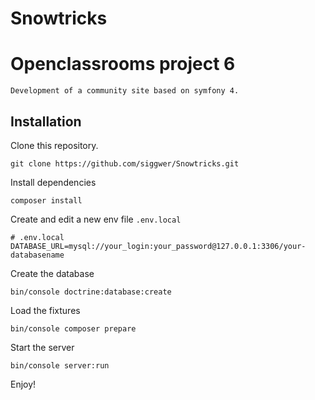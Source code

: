 # Snowtricks

# Openclassrooms project 6
```
Development of a community site based on symfony 4.
```

## Installation

Clone this repository.
```
git clone https://github.com/siggwer/Snowtricks.git
```

Install dependencies
```
composer install
```

Create and edit a new env file `.env.local`
```
# .env.local
DATABASE_URL=mysql://your_login:your_password@127.0.0.1:3306/your-databasename
```

Create the database 
```
bin/console doctrine:database:create
```

Load the fixtures
```
bin/console composer prepare
```

Start the server
```
bin/console server:run
```

Enjoy!

